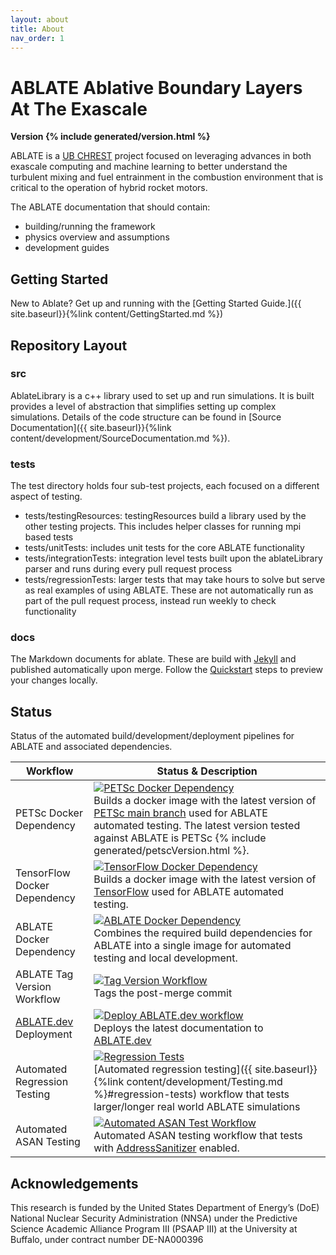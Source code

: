 ```yaml
---
layout: about
title: About
nav_order: 1
---
```

# **ABLATE** **A**blative **B**oundary **L**ayers **A**t **T**he **E**xascale
**Version {% include generated/version.html %}**

ABLATE is a [UB CHREST](https://www.buffalo.edu/chrest.html) project focused on leveraging advances in both exascale computing and machine learning to better understand the turbulent mixing and fuel entrainment in the combustion environment that is critical to the operation of hybrid rocket motors.

The ABLATE documentation that should contain:
* building/running the framework
* physics overview and assumptions
* development guides

## Getting Started
New to Ablate? Get up and running with the [Getting Started Guide.]({{ site.baseurl}}{%link content/GettingStarted.md  %})

## Repository Layout

### src
AblateLibrary is a c++ library used to set up and run simulations.  It is built provides a level of abstraction that simplifies setting up complex simulations.  Details of the code structure can be found in [Source Documentation]({{ site.baseurl}}{%link content/development/SourceDocumentation.md %}).

### tests
The test directory holds four sub-test projects, each focused on a different aspect of testing.

- tests/testingResources: testingResources build a library used by the other testing projects.  This includes helper classes for running mpi based tests
- tests/unitTests: includes unit tests for the core ABLATE functionality
- tests/integrationTests: integration level tests built upon the ablateLibrary parser and runs during every pull request process
- tests/regressionTests: larger tests that may take hours to solve but serve as real examples of using ABLATE.  These are not automatically run as part of the pull request process, instead run weekly to check functionality

### docs
The Markdown documents for ablate.  These are build with [Jekyll](jekyllrb.com) and published automatically upon merge. Follow the [Quickstart](https://jekyllrb.com/docs/) steps to preview your changes locally.  

## Status
Status of the automated build/development/deployment pipelines for ABLATE and associated dependencies.

| Workflow                            | Status & Description                                                                                                                                                                                                                                                                                                                                                                                                                     |
|-------------------------------------|------------------------------------------------------------------------------------------------------------------------------------------------------------------------------------------------------------------------------------------------------------------------------------------------------------------------------------------------------------------------------------------------------------------------------------------|
| PETSc Docker Dependency             | [![PETSc Docker Dependency](https://github.com/UBCHREST/petsc-docker/actions/workflows/docker-publish.yml/badge.svg)](https://github.com/UBCHREST/petsc-docker/actions/workflows/docker-publish.yml) <br/> Builds a docker image with the latest version of [PETSc main branch](https://petsc.org/main/) used for ABLATE automated testing. The latest version tested against ABLATE is PETSc {% include generated/petscVersion.html %}. |
| TensorFlow Docker Dependency        | [![TensorFlow Docker Dependency](https://github.com/UBCHREST/tensorflow-docker/actions/workflows/docker-publish.yml/badge.svg)](https://github.com/UBCHREST/tensorflow-docker/actions/workflows/docker-publish.yml) <br/> Builds a docker image with the latest version of [TensorFlow](https://www.tensorflow.org) used for ABLATE automated testing.                                                                                   |
| ABLATE Docker Dependency            | [![ABLATE Docker Dependency](https://github.com/UBCHREST/ablate/actions/workflows/DependencyDockerBuild.yaml/badge.svg)](https://github.com/UBCHREST/ablate/actions/workflows/DependencyDockerBuild.yaml) <br/> Combines the required build dependencies for ABLATE into a single image for automated testing and local development.                                                                                                     |
| ABLATE Tag Version Workflow         | [![Tag Version Workflow](https://github.com/UBCHREST/ablate/actions/workflows/TagWorkflow.yml/badge.svg)](https://github.com/UBCHREST/ablate/actions/workflows/TagWorkflow.yml) <br/> Tags the post-merge commit                                                                                                                                                                                                                         |
| [ABLATE.dev](ABLATE.dev) Deployment | [![Deploy ABLATE.dev workflow](https://github.com/UBCHREST/ablate/actions/workflows/PublishDoc.yaml/badge.svg)](https://github.com/UBCHREST/ablate/actions/workflows/PublishDoc.yaml) <br/> Deploys the latest documentation to [ABLATE.dev](ABLATE.dev)                                                                                                                                                                                 |
| Automated Regression Testing        | [![Regression Tests](https://github.com/UBCHREST/ablate/actions/workflows/RegressionTestWorkflow.yml/badge.svg)](https://github.com/UBCHREST/ablate/actions/workflows/RegressionTestWorkflow.yml) <br/> [Automated regression testing]({{ site.baseurl}}{%link content/development/Testing.md  %}#regression-tests) workflow that tests larger/longer real world ABLATE simulations                                                      |
| Automated ASAN Testing              | [![Automated ASAN Test Workflow](https://github.com/UBCHREST/ablate/actions/workflows/AsanTestWorkflow.yml/badge.svg)](https://github.com/UBCHREST/ablate/actions/workflows/AsanTestWorkflow.yml) <br/> Automated ASAN testing workflow that tests with [AddressSanitizer](https://clang.llvm.org/docs/AddressSanitizer.html) enabled.                                                                                                   |

## Acknowledgements
This research is funded by the United States Department of Energy’s (DoE) National Nuclear Security Administration (NNSA) under the Predictive Science Academic Alliance Program III (PSAAP III) at the University at Buffalo, under contract number DE-NA000396
